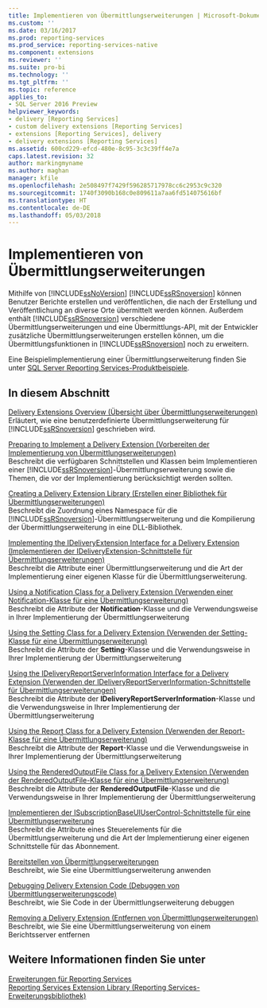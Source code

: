 ```yaml
---
title: Implementieren von Übermittlungserweiterungen | Microsoft-Dokumentation
ms.custom: ''
ms.date: 03/16/2017
ms.prod: reporting-services
ms.prod_service: reporting-services-native
ms.component: extensions
ms.reviewer: ''
ms.suite: pro-bi
ms.technology: ''
ms.tgt_pltfrm: ''
ms.topic: reference
applies_to:
- SQL Server 2016 Preview
helpviewer_keywords:
- delivery [Reporting Services]
- custom delivery extensions [Reporting Services]
- extensions [Reporting Services], delivery
- delivery extensions [Reporting Services]
ms.assetid: 600cd229-efcd-480e-8c95-3c3c39ff4e7a
caps.latest.revision: 32
author: markingmyname
ms.author: maghan
manager: kfile
ms.openlocfilehash: 2e508497f7429f596285717978cc6c2953c9c320
ms.sourcegitcommit: 1740f3090b168c0e809611a7aa6fd514075616bf
ms.translationtype: HT
ms.contentlocale: de-DE
ms.lasthandoff: 05/03/2018
---
```

# <a name="implementing-a-delivery-extension"></a>Implementieren von Übermittlungserweiterungen
  Mithilfe von [!INCLUDE[ssNoVersion](../../../includes/ssnoversion-md.md)] [!INCLUDE[ssRSnoversion](../../../includes/ssrsnoversion-md.md)] können Benutzer Berichte erstellen und veröffentlichen, die nach der Erstellung und Veröffentlichung an diverse Orte übermittelt werden können. Außerdem enthält [!INCLUDE[ssRSnoversion](../../../includes/ssrsnoversion-md.md)] verschiedene Übermittlungserweiterungen und eine Übermittlungs-API, mit der Entwickler zusätzliche Übermittlungserweiterungen erstellen können, um die Übermittlungsfunktionen in [!INCLUDE[ssRSnoversion](../../../includes/ssrsnoversion-md.md)] noch zu erweitern.  
  
 Eine Beispielimplementierung einer Übermittlungserweiterung finden Sie unter [SQL Server Reporting Services-Produktbeispiele](http://go.microsoft.com/fwlink/?LinkId=177889).  
  
## <a name="in-this-section"></a>In diesem Abschnitt  
 [Delivery Extensions Overview (Übersicht über Übermittlungserweiterungen)](../../../reporting-services/extensions/delivery-extension/delivery-extensions-overview.md)  
 Erläutert, wie eine benutzerdefinierte Übermittlungserweiterung für [!INCLUDE[ssRSnoversion](../../../includes/ssrsnoversion-md.md)] geschrieben wird.  
  
 [Preparing to Implement a Delivery Extension (Vorbereiten der Implementierung von Übermittlungserweiterungen)](../../../reporting-services/extensions/delivery-extension/preparing-to-implement-a-delivery-extension.md)  
 Beschreibt die verfügbaren Schnittstellen und Klassen beim Implementieren einer [!INCLUDE[ssRSnoversion](../../../includes/ssrsnoversion-md.md)]-Übermittlungserweiterung sowie die Themen, die vor der Implementierung berücksichtigt werden sollten.  
  
 [Creating a Delivery Extension Library (Erstellen einer Bibliothek für Übermittlungserweiterungen)](../../../reporting-services/extensions/delivery-extension/creating-a-delivery-extension-library.md)  
 Beschreibt die Zuordnung eines Namespace für die [!INCLUDE[ssRSnoversion](../../../includes/ssrsnoversion-md.md)]-Übermittlungserweiterung und die Kompilierung der Übermittlungserweiterung in eine DLL-Bibliothek.  
  
 [Implementing the IDeliveryExtension Interface for a Delivery Extension (Implementieren der IDeliveryExtension-Schnittstelle für Übermittlungserweiterungen)](../../../reporting-services/extensions/delivery-extension/implementing-the-ideliveryextension-interface-for-a-delivery-extension.md)  
 Beschreibt die Attribute einer Übermittlungserweiterung und die Art der Implementierung einer eigenen Klasse für die Übermittlungserweiterung.  
  
 [Using a Notification Class for a Delivery Extension (Verwenden einer Notification-Klasse für eine Übermittlungserweiterung)](../../../reporting-services/extensions/delivery-extension/using-a-notification-class-for-a-delivery-extension.md)  
 Beschreibt die Attribute der **Notification**-Klasse und die Verwendungsweise in Ihrer Implementierung der Übermittlungserweiterung  
  
 [Using the Setting Class for a Delivery Extension (Verwenden der Setting-Klasse für eine Übermittlungserweiterung)](../../../reporting-services/extensions/delivery-extension/using-the-setting-class-for-a-delivery-extension.md)  
 Beschreibt die Attribute der **Setting**-Klasse und die Verwendungsweise in Ihrer Implementierung der Übermittlungserweiterung  
  
 [Using the IDeliveryReportServerInformation Interface for a Delivery Extension (Verwenden der IDeliveryReportServerInformation-Schnittstelle für Übermittlungserweiterungen)](../../../reporting-services/extensions/delivery-extension/using-the-ideliveryreportserverinformation-interface-for-a-delivery-extension.md)  
 Beschreibt die Attribute der **IDeliveryReportServerInformation**-Klasse und die Verwendungsweise in Ihrer Implementierung der Übermittlungserweiterung  
  
 [Using the Report Class for a Delivery Extension (Verwenden der Report-Klasse für eine Übermittlungserweiterung)](../../../reporting-services/extensions/delivery-extension/using-the-report-class-for-a-delivery-extension.md)  
 Beschreibt die Attribute der **Report**-Klasse und die Verwendungsweise in Ihrer Implementierung der Übermittlungserweiterung  
  
 [Using the RenderedOutputFile Class for a Delivery Extension (Verwenden der RenderedOutputFile-Klasse für eine Übermittlungserweiterung)](../../../reporting-services/extensions/delivery-extension/using-the-renderedoutputfile-class-for-a-delivery-extension.md)  
 Beschreibt die Attribute der **RenderedOutputFile**-Klasse und die Verwendungsweise in Ihrer Implementierung der Übermittlungserweiterung  
  
 [Implementieren der ISubscriptionBaseUIUserControl-Schnittstelle für eine Übermittlungserweiterung](../../../reporting-services/extensions/delivery-extension/implementing-the-isubscriptionbaseuiusercontrol-interface.md)  
 Beschreibt die Attribute eines Steuerelements für die Übermittlungserweiterung und die Art der Implementierung einer eigenen Schnittstelle für das Abonnement.  
  
 [Bereitstellen von Übermittlungserweiterungen](../../../reporting-services/extensions/delivery-extension/deploying-a-delivery-extension.md)  
 Beschreibt, wie Sie eine Übermittlungserweiterung anwenden  
  
 [Debugging Delivery Extension Code (Debuggen von Übermittlungserweiterungscode)](../../../reporting-services/extensions/delivery-extension/debugging-delivery-extension-code.md)  
 Beschreibt, wie Sie Code in der Übermittlungserweiterung debuggen  
  
 [Removing a Delivery Extension (Entfernen von Übermittlungserweiterungen)](../../../reporting-services/extensions/delivery-extension/removing-a-delivery-extension.md)  
 Beschreibt, wie Sie eine Übermittlungserweiterung von einem Berichtsserver entfernen  
  
## <a name="see-also"></a>Weitere Informationen finden Sie unter  
 [Erweiterungen für Reporting Services](../../../reporting-services/extensions/reporting-services-extensions.md)   
 [Reporting Services Extension Library (Reporting Services-Erweiterungsbibliothek)](../../../reporting-services/extensions/reporting-services-extension-library.md)  
  
  
